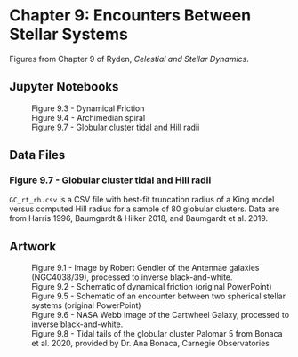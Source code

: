 # Chapter 9: Encounters Between Stellar Systems

Figures from Chapter 9 of Ryden, *Celestial and Stellar Dynamics*.

## Jupyter Notebooks

<dl>
    <dd>Figure 9.3 - Dynamical Friction
    <dd>Figure 9.4 - Archimedian spiral
    <dd>Figure 9.7 - Globular cluster tidal and Hill radii
</dl>

## Data Files

### Figure 9.7 - Globular cluster tidal and Hill radii

`GC_rt_rh.csv` is a CSV file with best-fit truncation radius of a King model versus computed Hill radius for a sample of 80 globular clusters. 
Data are from Harris 1996, Baumgardt & Hilker 2018, and Baumgardt et al. 2019.

## Artwork

<dl>
    <dd>Figure 9.1 - Image by Robert Gendler of the Antennae galaxies (NGC4038/39), processed to inverse black-and-white.
    <dd>Figure 9.2 - Schematic of dynamical friction (original PowerPoint)
    <dd>Figure 9.5 - Schematic of an encounter between two spherical stellar systems (original PowerPoint)
    <dd>Figure 9.6 - NASA Webb image of the Cartwheel Galaxy, processed to inverse black-and-white.
    <dd>Figure 9.8 - Tidal tails of the globular cluster Palomar 5 from Bonaca et al. 2020, provided by Dr. Ana Bonaca, Carnegie Observatories
</dl>

